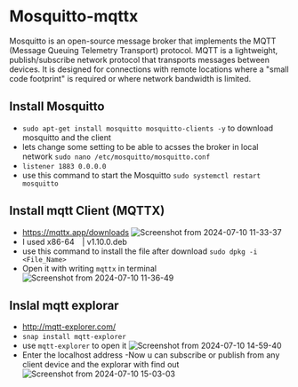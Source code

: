 # Mosquitto-mqttx
Mosquitto is an open-source message broker that implements the MQTT (Message Queuing Telemetry Transport) protocol. MQTT is a lightweight, publish/subscribe network protocol that transports messages between devices. It is designed for connections with remote locations where a "small code footprint" is required or where network bandwidth is limited.

## Install Mosquitto 
- ```sudo apt-get install mosquitto mosquitto-clients -y``` to download  mosquitto and the client
- lets change some setting to be able to acsses the broker in local network ```sudo nano /etc/mosquitto/mosquitto.conf```
- ``` listener 1883 0.0.0.0 ```
- use this command to start the Mosquitto ```sudo systemctl restart mosquitto```
  
## Install mqtt Client (MQTTX)
  - https://mqttx.app/downloads 
    ![Screenshot from 2024-07-10 11-33-37](https://github.com/Rabie45/Emqx-with-Mqtt/assets/76526170/1fe3d6a0-279f-4707-a145-201379294abe)
  - I used x86-64 | v1.10.0.deb
  - use this command to install the file after download ``` sudo dpkg -i <File_Name> ```
  - Open it with writing ```mqttx``` in terminal
![Screenshot from 2024-07-10 11-36-49](https://github.com/Rabie45/Emqx-with-Mqtt/assets/76526170/fe1c3e70-aebc-44a8-a6c5-fcb10f9d82c1)

## Inslal mqtt explorar
- http://mqtt-explorer.com/
- ```snap install mqtt-explorer```
- use ```mqtt-explorer``` to open it 
![Screenshot from 2024-07-10 14-59-40](https://github.com/Rabie45/Mosquitto-mqttx/assets/76526170/c115c295-b876-4d1b-bd0b-e409c2670652)
- Enter the localhost address
-Now u can subscribe  or publish  from any client device and the explorar with find out 
![Screenshot from 2024-07-10 15-03-03](https://github.com/Rabie45/Mosquitto-mqttx/assets/76526170/4cce4897-2f8d-4542-b488-f8568e54e00e)
